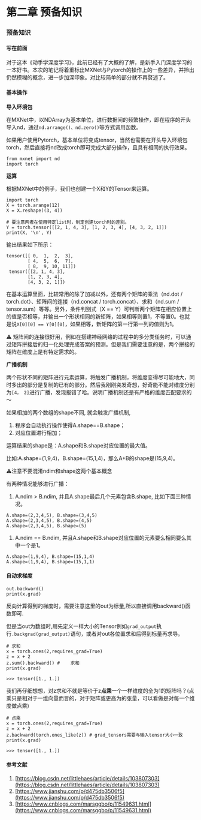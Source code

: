 # 第二章 预备知识



### 预备知识

#### 写在前面

对于这本《动手学深度学习》，此前已经有了大概的了解，是新手入门深度学习的一本好书。本次的笔记将着重标出MXNet与Pytorch的操作上的一些差异，并拎出仍然模糊的概念，进一步加深印象。对比较简单的部分就不再赘述了。

#### 基本操作

**导入环境包**

在MXNet中，以NDArray为基本单位，进行数据间的频繁操作，即在程序的开头导入nd，通过`nd.arrange()、nd.zero()`等方式调用函数。

如果用户使用Pytorch，基本单位将变成tensor，当然也需要在开头导入环境包torch，然后直接将nd改成torch即可完成大部分操作，且具有相同的执行效果。

```text
from mxnet import nd
import torch
```

**运算**

根据MXNet中的例子，我们也创建一个X和Y的Tensor来运算。

```text
import torch
X = torch.arange(12)
X = X.reshape((3, 4))
​
# 要注意两者在使用特定list时，制定创建torch时的差别。
Y = torch.tensor([[2, 1, 4, 3], [1, 2, 3, 4], [4, 3, 2, 1]])
print(X, '\n', Y)
```

输出结果如下所示：

```text
tensor([[ 0,  1,  2,  3],
        [ 4,  5,  6,  7],
        [ 8,  9, 10, 11]]) 
 tensor([[2, 1, 4, 3],
        [1, 2, 3, 4],
        [4, 3, 2, 1]])
```

在基本运算里面，比较常用的除了加减以外，还有两个矩阵的乘法（nd.dot / torch.dot）、矩阵间的连接（nd.concat / torch.concat）、求和（nd.sum / tensor.sum）等等。另外，条件判别式（X == Y）可判断两个矩阵在相应位置上的值是否相等，并输出一个形状相同的新矩阵，如果相等则置1，不等置0。也就是说`X[0][0] == Y[0][0]`，如果相等，新矩阵的第一行第一列的值则为1。

⚠️ 矩阵间的连接很好用，例如在搭建神经网络的过程中的多分类任务时，可以通过矩阵拼接后的归一化处理完成答案的预测。但是我们需要注意的是，两个拼接的矩阵在维度上是有特定需求的。

**广播机制**

两个形状不同的矩阵进行元素运算，将触发广播机制，将维度变得尽可能地大，同时多出的部分是复制的已有的部分。然后我刚刚突发奇想，好奇能不能对维度分别为`[4， 2]`进行广播，发现报错了哈。说明广播机制还是有严格的维度匹配要求的～

如果相加的两个数组的shape不同, 就会触发广播机制,

1. 程序会自动执行操作使得A.shape==B.shape；
2. 对应位置进行相加；

运算结果的shape是：A.shape和B.shape对应位置的最大值。

比如:A.shape=\(1,9,4\)，B.shape=\(15,1,4\)，那么A+B的shape是\(15,9,4\)。

⚠️注意不要混淆ndim和shape这两个基本概念

有两种情况能够进行广播：

1. A.ndim &gt; B.ndim, 并且A.shape最后几个元素包含B.shape, 比如下面三种情况。

```text
A.shape=(2,3,4,5), B.shape=(3,4,5)
A.shape=(2,3,4,5), B.shape=(4,5)
A.shape=(2,3,4,5), B.shape=(5)
```

1. A.ndim == B.ndim, 并且A.shape和B.shape对应位置的元素要么相同要么其中一个是1。

```text
A.shape=(1,9,4), B.shape=(15,1,4)
A.shape=(1,9,4), B.shape=(15,1,1)
```

#### 自动求梯度

```text
out.backward()
print(x.grad)
```

反向计算得到的梯度时，需要注意这里的out为标量,所以直接调用backward\(\)函数即可.

但是当out为数组时,用先定义一样大小的Tensor例如`grad_output`执行`.backgrad(grad_output)`语句，或者对out各位置求和后得到标量再求导。

```text
# 求和
x = torch.ones(2,requires_grad=True)
z = x + 2
z.sum().backward() #    求和
print(x.grad)
​
>>> tensor([1., 1.])
```

我们再仔细想想，对z求和不就是等价于z**点乘**一个一样维度的全为1的矩阵吗？\(点乘只是相对于一维向量而言的，对于矩阵或更高为的张量，可以看做是对每一个维度做点乘\)

```text
# 点乘
x = torch.ones(2,requires_grad=True)
z = x + 2
z.backward(torch.ones_like(z)) # grad_tensors需要与输入tensor大小一致
print(x.grad)
​
>>> tensor([1., 1.])
```

#### 参考文献

1. [https://blog.csdn.net/littlehaes/article/details/103807303](https://blog.csdn.net/littlehaes/article/details/103807303)
2. [https://www.jianshu.com/p/d475db3506f5](https://www.jianshu.com/p/d475db3506f5)
3. [https://www.cnblogs.com/marsggbo/p/11549631.html](https://www.cnblogs.com/marsggbo/p/11549631.html)

